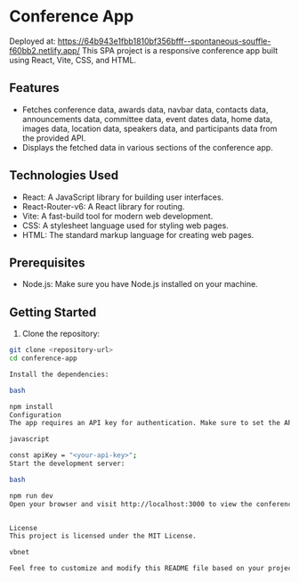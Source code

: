 # Conference App
Deployed at: https://64b943e1fbb1810bf356bfff--spontaneous-souffle-f60bb2.netlify.app/
This SPA project is a responsive conference app built using React, Vite, CSS, and HTML.

## Features

- Fetches conference data, awards data, navbar data, contacts data, announcements data, committee data, event dates data, home data, images data, location data, speakers data, and participants data from the provided API.
- Displays the fetched data in various sections of the conference app.

## Technologies Used

- React: A JavaScript library for building user interfaces.
- React-Router-v6: A React library for routing.
- Vite: A fast-build tool for modern web development.
- CSS: A stylesheet language used for styling web pages.
- HTML: The standard markup language for creating web pages.

## Prerequisites

- Node.js: Make sure you have Node.js installed on your machine.

## Getting Started

1. Clone the repository:

```bash
git clone <repository-url>
cd conference-app

Install the dependencies:

bash

npm install
Configuration
The app requires an API key for authentication. Make sure to set the API key in the appropriate location of the code:

javascript

const apiKey = "<your-api-key>";
Start the development server:

bash

npm run dev
Open your browser and visit http://localhost:3000 to view the conference app.


License
This project is licensed under the MIT License.

vbnet

Feel free to customize and modify this README file based on your project's specific details and requirements.
